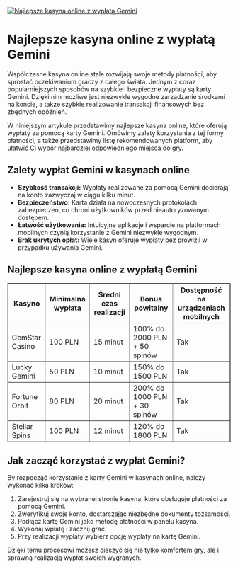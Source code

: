 [![Najlepsze kasyna online z wypłatą Gemini](https://123-caf.pages.dev/gitsignup.png)](https://vrmoo.ru/Bt82HjjY)

<h1>Najlepsze kasyna online z wypłatą Gemini</h1> <p>Współczesne kasyna online stale rozwijają swoje metody płatności, aby sprostać oczekiwaniom graczy z całego świata. Jednym z coraz popularniejszych sposobów na szybkie i bezpieczne wypłaty są karty Gemini. Dzięki nim możliwe jest niezwykle wygodne zarządzanie środkami na koncie, a także szybkie realizowanie transakcji finansowych bez zbędnych opóźnień.</p> <p>W niniejszym artykule przedstawimy najlepsze kasyna online, które oferują wypłaty za pomocą karty Gemini. Omówimy zalety korzystania z tej formy płatności, a także przedstawimy listę rekomendowanych platform, aby ułatwić Ci wybór najbardziej odpowiedniego miejsca do gry.</p>  <h2>Zalety wypłat Gemini w kasynach online</h2> <ul>   <li><strong>Szybkość transakcji:</strong> Wypłaty realizowane za pomocą Gemini docierają na konto zazwyczaj w ciągu kilku minut.</li>   <li><strong>Bezpieczeństwo:</strong> Karta działa na nowoczesnych protokołach zabezpieczeń, co chroni użytkowników przed nieautoryzowanym dostępem.</li>   <li><strong>Łatwość użytkowania:</strong> Intuicyjne aplikacje i wsparcie na platformach mobilnych czynią korzystanie z Gemini niezwykle wygodnym.</li>   <li><strong>Brak ukrytych opłat:</strong> Wiele kasyn oferuje wypłaty bez prowizji w przypadku używania Gemini.</li> </ul>  <h2>Najlepsze kasyna online z wypłatą Gemini</h2> <table border="1" cellpadding="8" cellspacing="0" style="border-collapse:collapse; width:100%;">   <thead>     <tr>       <th>Kasyno</th>       <th>Minimalna wypłata</th>       <th>Średni czas realizacji</th>       <th>Bonus powitalny</th>       <th>Dostępność na urządzeniach mobilnych</th>     </tr>   </thead>   <tbody>     <tr>       <td>GemStar Casino</td>       <td>100 PLN</td>       <td>15 minut</td>       <td>100% do 2000 PLN + 50 spinów</td>       <td>Tak</td>     </tr>     <tr>       <td>Lucky Gemini</td>       <td>50 PLN</td>       <td>10 minut</td>       <td>150% do 1500 PLN</td>       <td>Tak</td>     </tr>     <tr>       <td>Fortune Orbit</td>       <td>80 PLN</td>       <td>20 minut</td>       <td>200% do 1000 PLN + 30 spinów</td>       <td>Tak</td>     </tr>     <tr>       <td>Stellar Spins</td>       <td>100 PLN</td>       <td>12 minut</td>       <td>120% do 1800 PLN</td>       <td>Tak</td>     </tr>   </tbody> </table>  <h2>Jak zacząć korzystać z wypłat Gemini?</h2> <p>By rozpocząć korzystanie z karty Gemini w kasynach online, należy wykonać kilka kroków:</p> <ol>   <li>Zarejestruj się na wybranej stronie kasyna, które obsługuje płatności za pomocą Gemini.</li>   <li>Zweryfikuj swoje konto, dostarczając niezbędne dokumenty tożsamości.</li>   <li>Podłącz kartę Gemini jako metodę płatności w panelu kasyna.</li>   <li>Wykonaj wpłatę i zacznij grać.</li>   <li>Przy realizacji wypłaty wybierz opcję wypłaty na kartę Gemini.</li> </ol> <p>Dzięki temu procesowi możesz cieszyć się nie tylko komfortem gry, ale i sprawną realizacją wypłat swoich wygranych.</p>